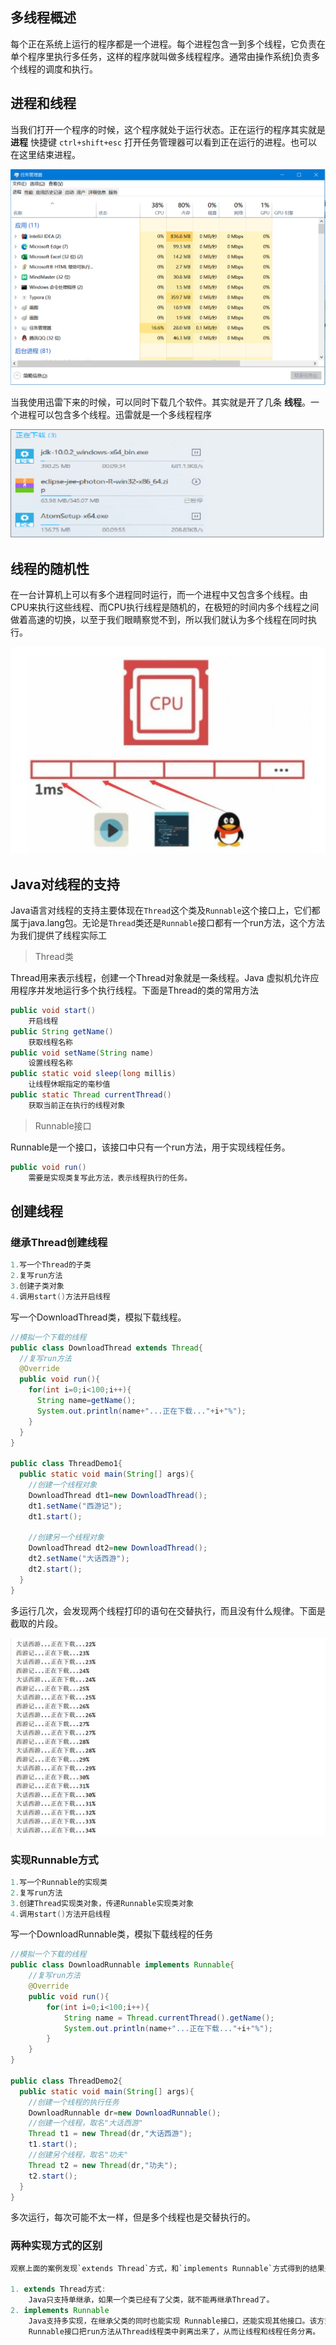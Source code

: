 ## 多线程概述

每个正在系统上运行的程序都是一个进程。每个进程包含一到多个线程，它负责在单个程序里执行多任务，这样的程序就叫做多线程程序。通常由操作系统]负责多个线程的调度和执行。

## 进程和线程

当我们打开一个程序的时候，这个程序就处于运行状态。正在运行的程序其实就是 **进程** 快捷键 `ctrl+shift+esc` 打开任务管理器可以看到正在运行的进程。也可以在这里结束进程。

![1584865516321](assets/1584865516321.png)

当我使用迅雷下来的时候，可以同时下载几个软件。其实就是开了几条 **线程**。一个进程可以包含多个线程。迅雷就是一个多线程程序

![1584865624181](assets/1584865624181.png)

## 线程的随机性

在一台计算机上可以有多个进程同时运行，而一个进程中又包含多个线程。由CPU来执行这些线程、而CPU执行线程是随机的，在极短的时间内多个线程之间做着高速的切换，以至于我们眼睛察觉不到，所以我们就认为多个线程在同时执行。

![1584865812478](assets/1584865812478.png)

## Java对线程的支持

Java语言对线程的支持主要体现在`Thread`这个类及`Runnable`这个接口上，它们都属于java.lang包。无论是`Thread`类还是`Runnable`接口都有一个run方法，这个方法为我们提供了线程实际工

> Thread类

Thread用来表示线程，创建一个Thread对象就是一条线程。Java 虚拟机允许应用程序并发地运行多个执行线程。下面是Thread的类的常用方法

```java
public void start() 
	开启线程
public String getName()  
    获取线程名称
public void setName(String name)
    设置线程名称
public static void sleep(long millis)
    让线程休眠指定的毫秒值
public static Thread currentThread() 
 	获取当前正在执行的线程对象
```

> Runnable接口

Runnable是一个接口，该接口中只有一个run方法，用于实现线程任务。

```java
public void run()
    需要是实现类复写此方法，表示线程执行的任务。
```



## 创建线程

### 继承Thread创建线程

```java
1.写一个Thread的子类
2.复写run方法
3.创建子类对象
4.调用start()方法开启线程
```

写一个DownloadThread类，模拟下载线程。

```java
//模拟一个下载的线程
public class DownloadThread extends Thread{
  //复写run方法
  @Override
  public void run(){
    for(int i=0;i<100;i++){
      String name=getName();
      System.out.println(name+"...正在下载..."+i+"%");
    }
  }
}

public class ThreadDemo1{
  public static void main(String[] args){
    //创建一个线程对象
    DownloadThread dt1=new DownloadThread();
    dt1.setName("西游记");
    dt1.start();

    //创建另一个线程对象
    DownloadThread dt2=new DownloadThread();
    dt2.setName("大话西游");
    dt2.start();
  }
}
```

多运行几次，会发现两个线程打印的语句在交替执行，而且没有什么规律。下面是截取的片段。

![1584867038166](assets/1584867038166.png)

### 实现Runnable方式

```java
1.写一个Runnable的实现类
2.复写run方法
3.创建Thread实现类对象，传递Runnable实现类对象
4.调用start()方法开启线程
```

写一个DownloadRunnable类，模拟下载线程的任务

```java
//模拟一个下载的线程
public class DownloadRunnable implements Runnable{
    //复写run方法
    @Override
    public void run(){
        for(int i=0;i<100;i++){
            String name = Thread.currentThread().getName();
            System.out.println(name+"...正在下载..."+i+"%");
        }
    }
}

public class ThreadDemo2{
  public static void main(String[] args){
    //创建一个线程的执行任务
    DownloadRunnable dr=new DownloadRunnable();
    //创建一个线程，取名"大话西游"
    Thread t1 = new Thread(dr,"大话西游");
    t1.start();
    //创建另个线程，取名"功夫"
    Thread t2 = new Thread(dr,"功夫");
    t2.start();
  }
}
```

多次运行，每次可能不太一样，但是多个线程也是交替执行的。



### 两种实现方式的区别

```java
观察上面的案例发现`extends Thread`方式，和`implements Runnable`方式得到的结果是一样的。它们有什么区别呢？

1. extends Thread方式:
	Java只支持单继承，如果一个类已经有了父类，就不能再继承Thread了。
2. implements Runnable
	Java支持多实现，在继承父类的同时也能实现 Runnable接口，还能实现其他接口。该方式更加灵活。
	Runnable接口把run方法从Thread线程类中剥离出来了，从而让线程和线程任务分离。
```



